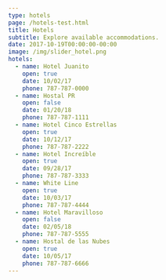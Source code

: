 ```yaml
---
type: hotels
page: /hotels-test.html
title: Hotels
subtitle: Explore available accommodations.
date: 2017-10-19T00:00:00-00:00
image: /img/slider_hotel.png
hotels:
  - name: Hotel Juanito
    open: true
    date: 10/02/17
    phone: 787-787-0000
  - name: Hostal PR
    open: false
    date: 01/20/18
    phone: 787-787-1111
  - name: Hotel Cinco Estrellas
    open: true
    date: 10/12/17
    phone: 787-787-2222
  - name: Hotel Increíble
    open: true
    date: 09/28/17
    phone: 787-787-3333
  - name: White Line
    open: true
    date: 10/03/17
    phone: 787-787-4444
  - name: Hotel Maravilloso
    open: false
    date: 02/05/18
    phone: 787-787-5555
  - name: Hostal de las Nubes
    open: true
    date: 10/05/17
    phone: 787-787-6666
---
```

